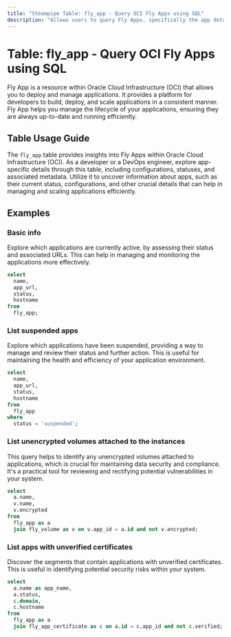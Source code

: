 ```yaml
---
title: "Steampipe Table: fly_app - Query OCI Fly Apps using SQL"
description: "Allows users to query Fly Apps, specifically the app details, providing insights into app configurations and statuses."
---
```


# Table: fly_app - Query OCI Fly Apps using SQL

Fly App is a resource within Oracle Cloud Infrastructure (OCI) that allows you to deploy and manage applications. It provides a platform for developers to build, deploy, and scale applications in a consistent manner. Fly App helps you manage the lifecycle of your applications, ensuring they are always up-to-date and running efficiently.

## Table Usage Guide

The `fly_app` table provides insights into Fly Apps within Oracle Cloud Infrastructure (OCI). As a developer or a DevOps engineer, explore app-specific details through this table, including configurations, statuses, and associated metadata. Utilize it to uncover information about apps, such as their current status, configurations, and other crucial details that can help in managing and scaling applications efficiently.

## Examples

### Basic info
Explore which applications are currently active, by assessing their status and associated URLs. This can help in managing and monitoring the applications more effectively.

```sql
select
  name,
  app_url,
  status,
  hostname
from
  fly_app;
```

### List suspended apps
Explore which applications have been suspended, providing a way to manage and review their status and further action. This is useful for maintaining the health and efficiency of your application environment.

```sql
select
  name,
  app_url,
  status,
  hostname
from
  fly_app
where
  status = 'suspended';
```

### List unencrypted volumes attached to the instances
This query helps to identify any unencrypted volumes attached to applications, which is crucial for maintaining data security and compliance. It's a practical tool for reviewing and rectifying potential vulnerabilities in your system.

```sql
select
  a.name,
  v.name,
  v.encrypted
from
  fly_app as a
  join fly_volume as v on v.app_id = a.id and not v.encrypted;
```

### List apps with unverified certificates
Discover the segments that contain applications with unverified certificates. This is useful in identifying potential security risks within your system.

```sql
select
  a.name as app_name,
  a.status,
  c.domain,
  c.hostname
from
  fly_app as a
  join fly_app_certificate as c on a.id = c.app_id and not c.verified;
```